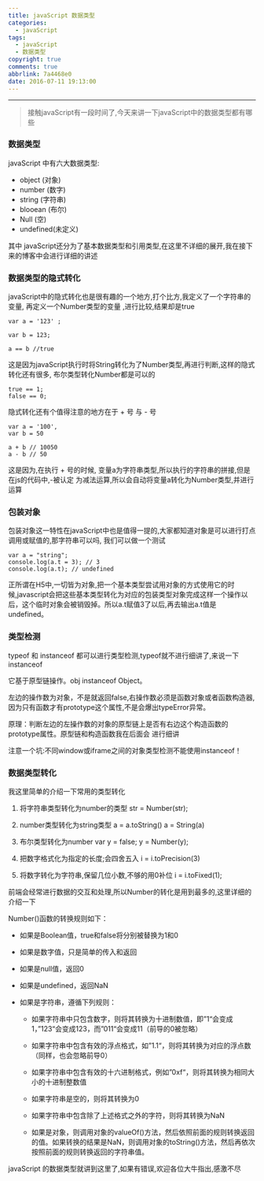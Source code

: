 ```yaml
---
title: javaScript 数据类型
categories:
  - javaScript
tags:
  - javaScript
  - 数据类型
copyright: true
comments: true
abbrlink: 7a4468e0
date: 2016-07-11 19:13:00
---
```


<hr style='filter:progid:DXImageTransform.Microsoft.Glow(color=#FF0000,strength=10)' color='#FF0000' size='1' />

> 接触javaScript有一段时间了,今天来讲一下javaScript中的数据类型都有哪些

<!--more-->

### 数据类型

javaScript 中有六大数据类型:

* object   (对象)
* number   (数字)
* string   (字符串)
* blooean  (布尔)
* Null     (空)
* undefined(未定义)

其中 javaScript还分为了基本数据类型和引用类型,在这里不详细的展开,我在接下来的博客中会进行详细的讲述

### 数据类型的隐式转化

javaScript中的隐式转化也是很有趣的一个地方,打个比方,我定义了一个字符串的变量,
再定义一个Number类型的变量 ,进行比较,结果却是true

	var a = '123' ;

	var b = 123;

	a == b //true

这是因为javaScript执行时将String转化为了Number类型,再进行判断,这样的隐式转化还有很多,
布尔类型转化Number都是可以的

	true == 1;
	false == 0;

隐式转化还有个值得注意的地方在于 + 号 与 - 号

	var a = '100',
	var b = 50

	a + b // 10050
	a - b // 50

这是因为,在执行 + 号的时候, 变量a为字符串类型,所以执行的字符串的拼接,但是在js的代码中,-被认定
为减法运算,所以会自动将变量a转化为Number类型,并进行运算

### 包装对象

包装对象这一特性在javaScript中也是值得一提的,大家都知道对象是可以进行打点调用或赋值的,那字符串可以吗,
我们可以做一个测试

	var a = "string";
	console.log(a.t = 3); // 3
	console.log(a.t); // undefined

正所谓在H5中,一切皆为对象,把一个基本类型尝试用对象的方式使用它的时候,javascript会把这些基本类型转化为对应的包装类型对象完成这样一个操作以后，这个临时对象会被销毁掉。所以a.t赋值3了以后,再去输出a.t值是undefined。

### 类型检测

typeof 和 instanceof 都可以进行类型检测,typeof就不进行细讲了,来说一下instanceof

它基于原型链操作。obj instanceof Object。

左边的操作数为对象，不是就返回false,右操作数必须是函数对象或者函数构造器,因为只有函数才有prototype这个属性,不是会爆出typeError异常。

原理：判断左边的左操作数的对象的原型链上是否有右边这个构造函数的prototype属性。原型链和构造函数我在后面会
进行细讲

注意一个坑:不同window或iframe之间的对象类型检测不能使用instanceof！

### 数据类型转化

我这里简单的介绍一下常用的类型转化

1. 将字符串类型转化为number的类型
	str = Number(str);

2. number类型转化为string类型
	a = a.toString()
	a =	String(a)

3. 布尔类型转化为number
	var y = false;
	y = Number(y);

4. 把数字格式化为指定的长度;会四舍五入
	i = i.toPrecision(3)

5. 将数字转化为字符串,保留几位小数,不够的用0补位
	i = i.toFixed(1);

前端会经常进行数据的交互和处理,所以Number的转化是用到最多的,这里详细的介绍一下

Number()函数的转换规则如下：

* 如果是Boolean值，true和false将分别被替换为1和0

* 如果是数字值，只是简单的传入和返回

* 如果是null值，返回0

* 如果是undefined，返回NaN

* 如果是字符串，遵循下列规则：

	* 如果字符串中只包含数字，则将其转换为十进制数值，即”1“会变成1，”123“会变成123，而”011“会变成11（前导的0被忽略）

	* 如果字符串中包含有效的浮点格式，如”1.1“，则将其转换为对应的浮点数（同样，也会忽略前导0）

	* 如果字符串中包含有效的十六进制格式，例如”0xf“，则将其转换为相同大小的十进制整数值

	* 如果字符串是空的，则将其转换为0

	* 如果字符串中包含除了上述格式之外的字符，则将其转换为NaN

	* 如果是对象，则调用对象的valueOf()方法，然后依照前面的规则转换返回的值。如果转换的结果是NaN，则调用对象的toString()方法，然后再依次按照前面的规则转换返回的字符串值。

javaScript 的数据类型就讲到这里了,如果有错误,欢迎各位大牛指出,感激不尽
